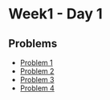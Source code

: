 # Week1 - Day 1

## Problems
- [Problem 1](Problem1.md)
- [Problem 2](Problem2.md)
- [Problem 3](Problem3.md)
- [Problem 4](Problem4.md)
